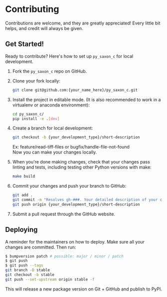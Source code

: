 # Contributing

Contributions are welcome, and they are greatly appreciated! Every little bit
helps, and credit will always be given.

## Get Started!
Ready to contribute? Here's how to set up `py_saxon_c` for local development.

1. Fork the `py_saxon_c` repo on GitHub.

2. Clone your fork locally:

    ```bash
    git clone git@github.com:{your_name_here}/py_saxon_c.git
    ```

3. Install the project in editable mode. (It is also recommended to work in a virtualenv or anaconda environment):

    ```bash
    cd py_saxon_c/
    pip install -e .[dev]
    ```

4. Create a branch for local development:

    ```bash
    git checkout -b {your_development_type}/short-description
    ```

    Ex: feature/read-tiff-files or bugfix/handle-file-not-found<br>
    Now you can make your changes locally.

5. When you're done making changes, check that your changes pass linting and
   tests, including testing other Python versions with make:

    ```bash
    make build
    ```

6. Commit your changes and push your branch to GitHub:

    ```bash
    git add .
    git commit -m "Resolves gh-###. Your detailed description of your changes."
    git push origin {your_development_type}/short-description
    ```

7. Submit a pull request through the GitHub website.

## Deploying

A reminder for the maintainers on how to deploy.
Make sure all your changes are committed.
Then run:

```bash
$ bumpversion patch # possible: major / minor / patch
$ git push
$ git push --tags
git branch -D stable
git checkout -b stable
git push --set-upstream origin stable -f
```

This will release a new package version on Git + GitHub and publish to PyPI.
